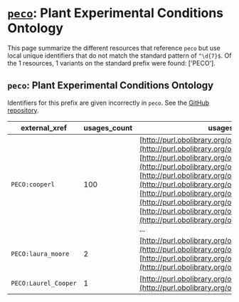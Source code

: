 # [`peco`](https://bioregistry.io/peco): Plant Experimental Conditions Ontology

This page summarize the different resources that reference `peco`
but use local unique identifiers that do not match the standard pattern of
`^\d{7}$`. Of the 1 resources,
1 variants on the standard prefix were found: ['PECO'].

## `peco`: Plant Experimental Conditions Ontology

Identifiers for this prefix are given incorrectly in `peco`. See the [GitHub repository](https://github.com/Planteome/plant-experimental-conditions-ontology).

| external_xref        |   usages_count | usages                                                                                                                                                                                                                                                                                                                                                                                                                                                                          |
|----------------------|----------------|---------------------------------------------------------------------------------------------------------------------------------------------------------------------------------------------------------------------------------------------------------------------------------------------------------------------------------------------------------------------------------------------------------------------------------------------------------------------------------|
| `PECO:cooperl`       |            100 | [http://purl.obolibrary.org/obo/PECO_0001001](http://purl.obolibrary.org/obo/PECO_0001001), [http://purl.obolibrary.org/obo/PECO_0001002](http://purl.obolibrary.org/obo/PECO_0001002), [http://purl.obolibrary.org/obo/PECO_0001003](http://purl.obolibrary.org/obo/PECO_0001003), [http://purl.obolibrary.org/obo/PECO_0001004](http://purl.obolibrary.org/obo/PECO_0001004), [http://purl.obolibrary.org/obo/PECO_0001005](http://purl.obolibrary.org/obo/PECO_0001005), ... |
| `PECO:laura_moore`   |              2 | [http://purl.obolibrary.org/obo/PECO_0001058](http://purl.obolibrary.org/obo/PECO_0001058), [http://purl.obolibrary.org/obo/PECO_0001059](http://purl.obolibrary.org/obo/PECO_0001059)                                                                                                                                                                                                                                                                                          |
| `PECO:Laurel_Cooper` |              1 | [http://purl.obolibrary.org/obo/PECO_0001063](http://purl.obolibrary.org/obo/PECO_0001063)                                                                                                                                                                                                                                                                                                                                                                                      |

